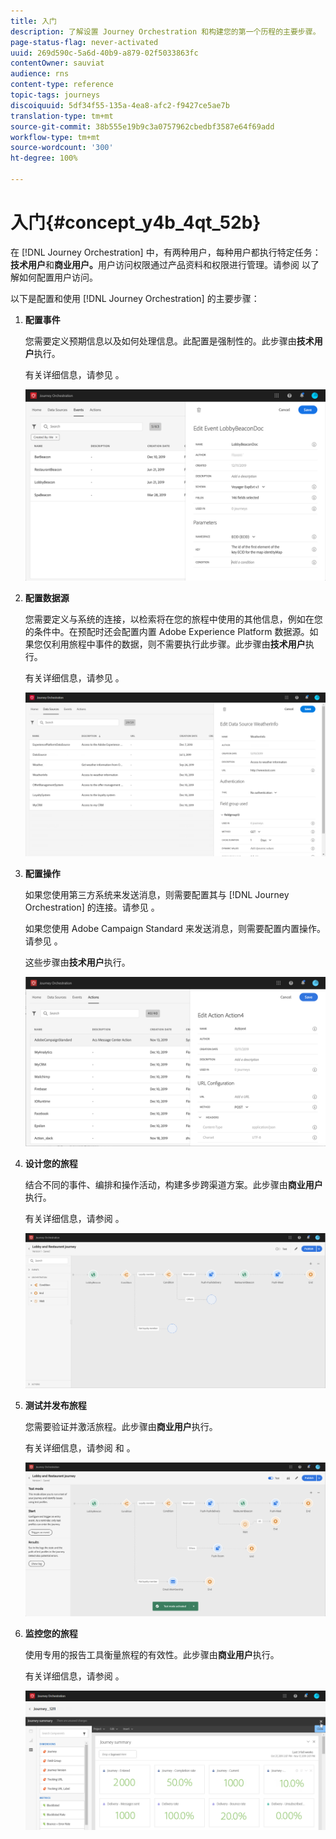 ```yaml
---
title: 入门
description: 了解设置 Journey Orchestration 和构建您的第一个历程的主要步骤。
page-status-flag: never-activated
uuid: 269d590c-5a6d-40b9-a879-02f5033863fc
contentOwner: sauviat
audience: rns
content-type: reference
topic-tags: journeys
discoiquuid: 5df34f55-135a-4ea8-afc2-f9427ce5ae7b
translation-type: tm+mt
source-git-commit: 38b555e19b9c3a0757962cbedbf3587e64f69add
workflow-type: tm+mt
source-wordcount: '300'
ht-degree: 100%

---
```



# 入门{#concept_y4b_4qt_52b}

在 [!DNL Journey Orchestration] 中，有两种用户，每种用户都执行特定任务：**技术用户**&#x200B;和&#x200B;**商业用户。**&#x200B;用户访问权限通过产品资料和权限进行管理。请参阅 [](../about/access-management.md)以了解如何配置用户访问。

以下是配置和使用 [!DNL Journey Orchestration] 的主要步骤：

1. **配置事件**

   您需要定义预期信息以及如何处理信息。此配置是强制性的。此步骤由&#x200B;**技术用户**&#x200B;执行。

   有关详细信息，请参见 [](../event/about-events.md)。

   ![](../assets/journey7.png)

1. **配置数据源**

   您需要定义与系统的连接，以检索将在您的旅程中使用的其他信息，例如在您的条件中。在预配时还会配置内置 Adobe Experience Platform 数据源。如果您仅利用旅程中事件的数据，则不需要执行此步骤。此步骤由&#x200B;**技术用户**&#x200B;执行。

   有关详细信息，请参见 [](../datasource/about-data-sources.md)。

   ![](../assets/journey22.png)

1. **配置操作**

   如果您使用第三方系统来发送消息，则需要配置其与 [!DNL Journey Orchestration] 的连接。请参见 [](../action/about-custom-action-configuration.md)。

   如果您使用 Adobe Campaign Standard 来发送消息，则需要配置内置操作。请参见 [](../action/working-with-adobe-campaign.md)。

   这些步骤由&#x200B;**技术用户**&#x200B;执行。

   ![](../assets/custom2.png)

1. **设计您的旅程**

   结合不同的事件、编排和操作活动，构建多步跨渠道方案。此步骤由&#x200B;**商业用户**&#x200B;执行。

   有关详细信息，请参阅 [](../building-journeys/journey.md)。

   ![](../assets/journeyuc2_24.png)

1. **测试并发布旅程**

   您需要验证并激活旅程。此步骤由&#x200B;**商业用户**&#x200B;执行。

   有关详细信息，请参阅 [](../building-journeys/testing-the-journey.md)和 [](../building-journeys/publishing-the-journey.md)。

   ![](../assets/journeyuc2_32bis.png)

1. **监控您的旅程**

   使用专用的报告工具衡量旅程的有效性。此步骤由&#x200B;**商业用户**&#x200B;执行。

   有关详细信息，请参阅 [](../reporting/about-journey-reports.md)。

   ![](../assets/dynamic_report_journey_12.png)


